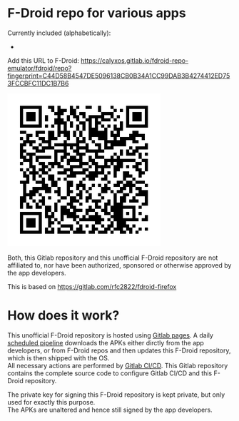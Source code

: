 F-Droid repo for various apps
========================================

Currently included (alphabetically):

* 

Add this URL to F-Droid:
https://calyxos.gitlab.io/fdroid-repo-emulator/fdroid/repo?fingerprint=C44D58B4547DE5096138CB0B34A1CC99DAB3B4274412ED753FCCBFC11DC1B7B6

[![Repo URL QRcode](fdroid/public/repo-qrcode.png)](https://calyxos.gitlab.io/fdroid-repo-emulator/fdroid/repo?fingerprint=C44D58B4547DE5096138CB0B34A1CC99DAB3B4274412ED753FCCBFC11DC1B7B6)

Both, this Gitlab repository and this unofficial F-Droid repository
are not affiliated to, nor have been authorized, sponsored or otherwise approved by the app developers.

This is based on https://gitlab.com/rfc2822/fdroid-firefox


How does it work?
=================

This unofficial F-Droid repository is hosted using [Gitlab pages](https://about.gitlab.com/2016/04/07/gitlab-pages-setup/).
A daily [scheduled pipeline](https://docs.gitlab.com/ce/user/project/pipelines/schedules.html)
downloads the APKs either dirctly from the app developers, or from F-Droid repos and then updates this F-Droid repository, which is then shipped with the OS.<br />
All necessary actions are performed by [Gitlab CI/CD](https://about.gitlab.com/features/gitlab-ci-cd/).
This Gitlab repository contains the complete source code to configure Gitlab CI/CD and this F-Droid repository.

The private key for signing this F-Droid repository is kept private, but only used for exactly this purpose.<br />
The APKs are unaltered and hence still signed by the app developers.
